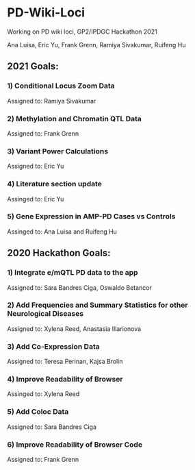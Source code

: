 # PD-Wiki-Loci
Working on PD wiki loci, GP2/IPDGC Hackathon 2021

Ana Luisa, Eric Yu, Frank Grenn, Ramiya Sivakumar, Ruifeng Hu

## 2021 Goals:

### 1) Conditional Locus Zoom Data
Assigned to: Ramiya Sivakumar

### 2) Methylation and Chromatin QTL Data
Assigned to: Frank Grenn

### 3) Variant Power Calculations
Assigned to: Eric Yu

### 4) Literature section update
Assinged to: Eric Yu

### 5) Gene Expression in AMP-PD Cases vs Controls
Assinged to: Ana Luisa and Ruifeng Hu



## 2020 Hackathon Goals:

### 1) Integrate e/mQTL PD data to the app
Assigned to: Sara Bandres Ciga, Oswaldo Betancor

### 2) Add Frequencies and Summary Statistics for other Neurological Diseases
Assigned to: Xylena Reed, Anastasia Illarionova

### 3) Add Co-Expression Data
Assigned to: Teresa Perinan, Kajsa Brolin

### 4) Improve Readability of Browser
Assinged to: Xylena Reed

### 5) Add Coloc Data
Assigned to: Sara Bandres Ciga

### 6) Improve Readability of Browser Code
Assigned to: Frank Grenn
